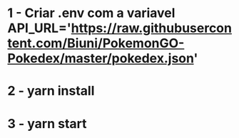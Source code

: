 # 1 - Criar .env com a variavel API_URL='https://raw.githubusercontent.com/Biuni/PokemonGO-Pokedex/master/pokedex.json'
# 2 - yarn install
# 3 - yarn start
